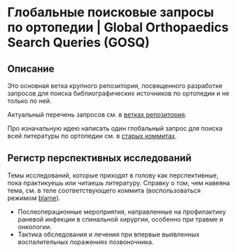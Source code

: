 # Глобальные поисковые запросы по ортопедии | Global Orthopaedics Search Queries (GOSQ)

## Описание

Это основная ветка крупного репозитория, посвященного разработке запросов для поиска библиографических источников по ортопедии и не только по ней.

Актуальный перечень запросов см. в [ветках репозитория](https://github.com/p1m-ortho/qs-global-ortho-search-queries/branches).

Про изначальную идею написать один глобальный запрос для поиска всей литературы по ортопедии см. в [старых коммитах](https://github.com/p1m-ortho/qs-global-ortho-search-queries/blob/6ea77c71cf970dbec212c514c26a62cfbdbcea2e/METHOD.md).

## Регистр перспективных исследований

Темы исследований, которые приходят в голову как перспективные, пока практикуешь или читаешь литературу. Справку о том, чем навеяна тема, см. в теле соответствующего коммита (воспользоваться режимом [blame](https://github.com/p1m-ortho/qs-global-ortho-search-queries/blame/master/README.md)).

* Послеоперационные мероприятия, направленные на профилактику раневой инфекции в спинальной хирургии, особенно при травме и онкологии.
* Тактика обследования и лечения при впервые выявленных воспалительных поражениях позвоночника.
